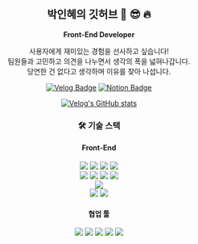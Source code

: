 <div align="center">

## 박인혜의 깃허브 💪 😎 🔥

**Front-End Developer**

사용자에게 재미있는 경험을 선사하고 싶습니다!  
팀원들과 고민하고 의견을 나누면서 생각의 폭을 넓혀나갑니다.  
당연한 건 없다고 생각하며 이유를 찾아 나섭니다.

[![Velog Badge](https://img.shields.io/badge/velog-20C997?style=for-the-badge&logo=velog&logoColor=white&link=https://velog.io/@inhye_p/posts)](https://velog.io/@inhye_p/posts)
[![Notion Badge](https://img.shields.io/badge/Notion-000000?style=for-the-badge&logo=notion&logoColor=white&link=https://www.notion.so/96e86681aa784c7299bf3f870561cb84?pvs=4)](https://www.notion.so/96e86681aa784c7299bf3f870561cb84?pvs=4)

[![Velog's GitHub stats](https://velog-readme-stats.vercel.app/api?name=inhye_p)](https://velog.io/@inhye_p)

### 🛠️ 기술 스택

#### Front-End

<img src="https://img.shields.io/badge/html5-E34F26?style=for-the-badge&logo=html5&logoColor=white" />
<img src="https://img.shields.io/badge/CSS3-1572B6?style=for-the-badge&logo=css3&logoColor=white" />
<img src="https://img.shields.io/badge/JavaScript-F7DF1E?style=for-the-badge&logo=javascript&logoColor=black" />
<img src="https://img.shields.io/badge/Typescript-3178C6?style=for-the-badge&logo=typescript&logoColor=white" />
<br/>
<img src="https://img.shields.io/badge/yarn-2C8EBB?style=for-the-badge&logo=yarn&logoColor=white" />
<img src="https://img.shields.io/badge/REACT-61DAFB?style=for-the-badge&logo=react&logoColor=black" />
<img src="https://img.shields.io/badge/Sass-CC6699?style=for-the-badge&logo=sass&logoColor=white" />
<img src="https://img.shields.io/badge/Tailwindcss-06B6D4?style=for-the-badge&logo=tailwindcss&logoColor=white" />
<br/>
<img src="https://img.shields.io/badge/Storybook-FF4785?style=for-the-badge&logo=storybook&logoColor=white" />
<br/>
<img src="https://img.shields.io/badge/php-777BB4?style=for-the-badge&logo=php&logoColor=white" />
<img src="https://img.shields.io/badge/CodeIgniter-EF4223?style=for-the-badge&logo=CodeIgniter&logoColor=white" />

#### 협업 툴

<img src="https://img.shields.io/badge/Git-F05032?style=for-the-badge&logo=git&logoColor=white
" />
<img src="https://img.shields.io/badge/Github-181717?style=for-the-badge&logo=github&logoColor=white" />
<img src="https://img.shields.io/badge/Figma-F24E1E?style=for-the-badge&logo=figma&logoColor=white" />
<img src="https://img.shields.io/badge/Jira-0052CC?style=for-the-badge&logo=jira&logoColor=white" />
<img src="https://img.shields.io/badge/Notion-000000?style=for-the-badge&logo=notion&logoColor=white" />

</div>
